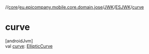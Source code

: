 //[core](../../../../index.md)/[eu.epicompany.mobile.core.domain.jose](../../index.md)/[JWK](../index.md)/[ESJWK](index.md)/[curve](curve.md)

# curve

[androidJvm]\
val [curve](curve.md): [EllipticCurve](../../-elliptic-curve/index.md)
